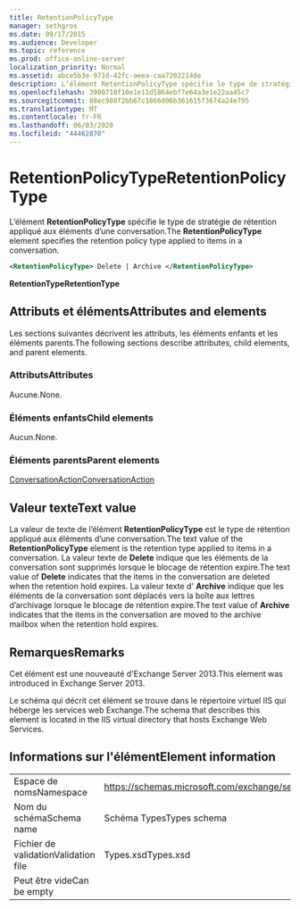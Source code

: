 ```yaml
---
title: RetentionPolicyType
manager: sethgros
ms.date: 09/17/2015
ms.audience: Developer
ms.topic: reference
ms.prod: office-online-server
localization_priority: Normal
ms.assetid: abce5b3e-971d-42fc-aeea-caa7202214de
description: L’élément RetentionPolicyType spécifie le type de stratégie de rétention appliqué aux éléments d’une conversation.
ms.openlocfilehash: 3900718f10e1e11d5864ebf7e64a3e1e22aa45c7
ms.sourcegitcommit: 88ec988f2bb67c1866d06b361615f3674a24e795
ms.translationtype: MT
ms.contentlocale: fr-FR
ms.lasthandoff: 06/03/2020
ms.locfileid: "44462870"
---
```

# <a name="retentionpolicytype"></a><span data-ttu-id="4ef6c-103">RetentionPolicyType</span><span class="sxs-lookup"><span data-stu-id="4ef6c-103">RetentionPolicyType</span></span>

<span data-ttu-id="4ef6c-104">L’élément **RetentionPolicyType** spécifie le type de stratégie de rétention appliqué aux éléments d’une conversation.</span><span class="sxs-lookup"><span data-stu-id="4ef6c-104">The **RetentionPolicyType** element specifies the retention policy type applied to items in a conversation.</span></span> 
  
```XML
<RetentionPolicyType> Delete | Archive </RetentionPolicyType>
```

 <span data-ttu-id="4ef6c-105">**RetentionType**</span><span class="sxs-lookup"><span data-stu-id="4ef6c-105">**RetentionType**</span></span>
## <a name="attributes-and-elements"></a><span data-ttu-id="4ef6c-106">Attributs et éléments</span><span class="sxs-lookup"><span data-stu-id="4ef6c-106">Attributes and elements</span></span>

<span data-ttu-id="4ef6c-107">Les sections suivantes décrivent les attributs, les éléments enfants et les éléments parents.</span><span class="sxs-lookup"><span data-stu-id="4ef6c-107">The following sections describe attributes, child elements, and parent elements.</span></span>
  
### <a name="attributes"></a><span data-ttu-id="4ef6c-108">Attributs</span><span class="sxs-lookup"><span data-stu-id="4ef6c-108">Attributes</span></span>

<span data-ttu-id="4ef6c-109">Aucune.</span><span class="sxs-lookup"><span data-stu-id="4ef6c-109">None.</span></span>
  
### <a name="child-elements"></a><span data-ttu-id="4ef6c-110">Éléments enfants</span><span class="sxs-lookup"><span data-stu-id="4ef6c-110">Child elements</span></span>

<span data-ttu-id="4ef6c-111">Aucun.</span><span class="sxs-lookup"><span data-stu-id="4ef6c-111">None.</span></span>
  
### <a name="parent-elements"></a><span data-ttu-id="4ef6c-112">Éléments parents</span><span class="sxs-lookup"><span data-stu-id="4ef6c-112">Parent elements</span></span>

[<span data-ttu-id="4ef6c-113">ConversationAction</span><span class="sxs-lookup"><span data-stu-id="4ef6c-113">ConversationAction</span></span>](conversationaction.md)
  
## <a name="text-value"></a><span data-ttu-id="4ef6c-114">Valeur texte</span><span class="sxs-lookup"><span data-stu-id="4ef6c-114">Text value</span></span>

<span data-ttu-id="4ef6c-115">La valeur de texte de l’élément **RetentionPolicyType** est le type de rétention appliqué aux éléments d’une conversation.</span><span class="sxs-lookup"><span data-stu-id="4ef6c-115">The text value of the **RetentionPolicyType** element is the retention type applied to items in a conversation.</span></span> <span data-ttu-id="4ef6c-116">La valeur texte de **Delete** indique que les éléments de la conversation sont supprimés lorsque le blocage de rétention expire.</span><span class="sxs-lookup"><span data-stu-id="4ef6c-116">The text value of **Delete** indicates that the items in the conversation are deleted when the retention hold expires.</span></span> <span data-ttu-id="4ef6c-117">La valeur texte d' **Archive** indique que les éléments de la conversation sont déplacés vers la boîte aux lettres d’archivage lorsque le blocage de rétention expire.</span><span class="sxs-lookup"><span data-stu-id="4ef6c-117">The text value of **Archive** indicates that the items in the conversation are moved to the archive mailbox when the retention hold expires.</span></span> 
  
## <a name="remarks"></a><span data-ttu-id="4ef6c-118">Remarques</span><span class="sxs-lookup"><span data-stu-id="4ef6c-118">Remarks</span></span>

<span data-ttu-id="4ef6c-119">Cet élément est une nouveauté d'Exchange Server 2013.</span><span class="sxs-lookup"><span data-stu-id="4ef6c-119">This element was introduced in Exchange Server 2013.</span></span>
  
<span data-ttu-id="4ef6c-120">Le schéma qui décrit cet élément se trouve dans le répertoire virtuel IIS qui héberge les services web Exchange.</span><span class="sxs-lookup"><span data-stu-id="4ef6c-120">The schema that describes this element is located in the IIS virtual directory that hosts Exchange Web Services.</span></span>
  
## <a name="element-information"></a><span data-ttu-id="4ef6c-121">Informations sur l'élément</span><span class="sxs-lookup"><span data-stu-id="4ef6c-121">Element information</span></span>

|||
|:-----|:-----|
|<span data-ttu-id="4ef6c-122">Espace de noms</span><span class="sxs-lookup"><span data-stu-id="4ef6c-122">Namespace</span></span>  <br/> |https://schemas.microsoft.com/exchange/services/2006/types  <br/> |
|<span data-ttu-id="4ef6c-123">Nom du schéma</span><span class="sxs-lookup"><span data-stu-id="4ef6c-123">Schema name</span></span>  <br/> |<span data-ttu-id="4ef6c-124">Schéma Types</span><span class="sxs-lookup"><span data-stu-id="4ef6c-124">Types schema</span></span>  <br/> |
|<span data-ttu-id="4ef6c-125">Fichier de validation</span><span class="sxs-lookup"><span data-stu-id="4ef6c-125">Validation file</span></span>  <br/> |<span data-ttu-id="4ef6c-126">Types.xsd</span><span class="sxs-lookup"><span data-stu-id="4ef6c-126">Types.xsd</span></span>  <br/> |
|<span data-ttu-id="4ef6c-127">Peut être vide</span><span class="sxs-lookup"><span data-stu-id="4ef6c-127">Can be empty</span></span>  <br/> ||
   

